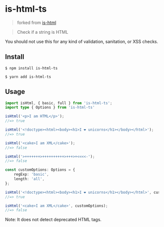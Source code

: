 # is-html-ts

> forked from [is-html](https://github.com/sindresorhus/is-html)

> Check if a string is HTML

You should not use this for any kind of validation, sanitation, or XSS checks.

## Install

```
$ npm install is-html-ts
```
```
$ yarn add is-html-ts
```

## Usage

```ts
import isHtml, { basic, full } from 'is-html-ts';
import type { Options } from 'is-html-ts'

isHtml('<p>I am HTML</p>');
//=> true

isHtml('<!doctype><html><body><h1>I ❤ unicorns</h1></body></html>');
//=> true

isHtml('<cake>I am XML</cake>');
//=> false

isHtml('>+++++++>++++++++++>+++>+<<<<-');
//=> false

const customOptions: Options = {
    regExp: 'basic',
    length: 'all',
};

isHtml('<!doctype><html><body><h1>I ❤ unicorns</h1></body></html>', customOptions);
//=> true

isHtml('<cake>I am XML</cake>', customOptions);
//=> false
```

Note: It does not detect deprecated HTML tags.
